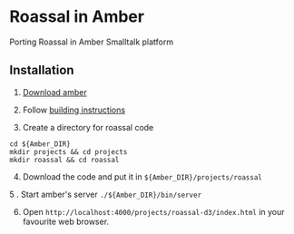 Roassal in Amber
=======

Porting Roassal in Amber Smalltalk platform

## Installation

1. [Download amber](https://github.com/amber-smalltalk/amber/archive/0.10.zip)

2. Follow [building instructions](https://github.com/amber-smalltalk/amber#building-amber) 

3. Create a directory for roassal code
 ```
cd ${Amber_DIR}
mkdir projects && cd projects
mkdir roassal && cd roassal
 ```

4. Download the code and put it in  ```${Amber_DIR}/projects/roassal```

5 . Start amber's server
 ```./${Amber_DIR}/bin/server ```

6. Open ```http://localhost:4000/projects/roassal-d3/index.html``` in your favourite web browser.